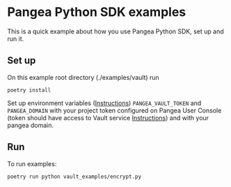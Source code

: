 # Pangea Python SDK examples

This is a quick example about how you use Pangea Python SDK, set up and run it.

## Set up

On this example root directory (./examples/vault) run

```
poetry install
```

Set up environment variables ([Instructions](https://pangea.cloud/docs/getting-started/integrate/#set-environment-variables)) `PANGEA_VAULT_TOKEN` and `PANGEA_DOMAIN` with your project token configured on Pangea User Console (token should have access to Vault service [Instructions](https://pangea.cloud/docs/getting-started/configure-services/#configure-a-pangea-service)) and with your pangea domain.


## Run

To run examples:
```
poetry run python vault_examples/encrypt.py
```
